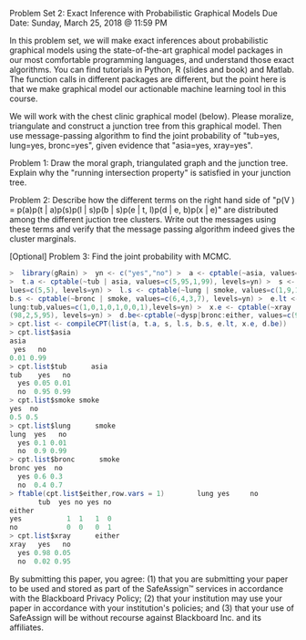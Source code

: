 Problem Set 2: Exact Inference with Probabilistic Graphical Models
Due Date: Sunday, March 25, 2018 @ 11:59 PM

In this problem set, we will make exact inferences about probabilistic graphical models using the 
state-of-the-art graphical model packages in our most comfortable programming languages, and 
understand those exact algorithms. You can find tutorials in Python, R (slides and book) and Matlab. 
The function calls in different packages are different, but the point here is that we make graphical 
model our actionable machine learning tool in this course. 

We will work with the chest clinic graphical model (below). Please moralize, triangulate and construct 
a junction tree from this graphical model. Then use message-passing algorithm to find the joint 
probability of "tub=yes, lung=yes, bronc=yes", given evidence that "asia=yes, xray=yes". 

Problem 1: Draw the moral graph, triangulated graph and the junction tree. Explain why the 
"running intersection property" is satisfied in your junction tree.

Problem 2: Describe how the different terms on the right hand side of "p(V ) = p(a)p(t | a)p(s)p(l | 
s)p(b | s)p(e | t, l)p(d | e, b)p(x | e)" are distributed among the different juction tree clusters. 
Write out the messages using these terms and verify that the message passing algorithm indeed gives 
the cluster marginals.

[Optional] Problem 3: Find the joint probability with MCMC.

[graph]: https://imgur.com/a/nq4YE "Graph"


```csharp
>  library(gRain) >  yn <- c("yes","no") >  a <- cptable(~asia, values=c(1,99), levels=yn)
>  t.a <- cptable(~tub | asia, values=c(5,95,1,99), levels=yn) >  s <- cptable(~smoke, va
lues=c(5,5), levels=yn) >  l.s <- cptable(~lung | smoke, values=c(1,9,1,99), levels=yn) >  
b.s <- cptable(~bronc | smoke, values=c(6,4,3,7), levels=yn) >  e.lt <- cptable(~either | 
lung:tub,values=c(1,0,1,0,1,0,0,1),levels=yn) >  x.e <- cptable(~xray | either, values=c
(98,2,5,95), levels=yn) >  d.be<-cptable(~dysp|bronc:either, values=c(9,1,7,3,8,2,1,9),levels=yn)
> cpt.list <- compileCPT(list(a, t.a, s, l.s, b.s, e.lt, x.e, d.be))
> cpt.list$asia 
asia
 yes   no 
0.01 0.99 
> cpt.list$tub      asia
tub    yes   no
  yes 0.05 0.01
  no  0.95 0.99
> cpt.list$smoke smoke
yes  no 
0.5 0.5 
> cpt.list$lung      smoke
lung  yes   no
  yes 0.1 0.01
  no  0.9 0.99
> cpt.list$bronc      smoke
bronc yes  no
  yes 0.6 0.3
  no  0.4 0.7
> ftable(cpt.list$either,row.vars = 1)        lung yes     no   
       tub  yes no yes no
either                   
yes           1  1   1  0
no            0  0   0  1
> cpt.list$xray      either
xray   yes   no
  yes 0.98 0.05
  no  0.02 0.95
```
By submitting this paper, you agree: (1) that you are submitting your paper to be used and stored as 
part of the SafeAssign™ services in accordance with the Blackboard Privacy Policy; (2) that your 
institution may use your paper in accordance with your institution's policies; and (3) that your 
use of SafeAssign will be without recourse against Blackboard Inc. and its affiliates.


